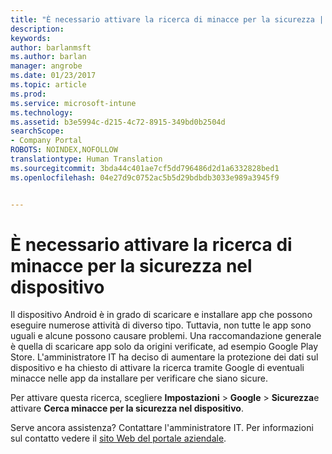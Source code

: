 ```yaml
---
title: "È necessario attivare la ricerca di minacce per la sicurezza | Microsoft Docs"
description: 
keywords: 
author: barlanmsft
ms.author: barlan
manager: angrobe
ms.date: 01/23/2017
ms.topic: article
ms.prod: 
ms.service: microsoft-intune
ms.technology: 
ms.assetid: b3e5994c-d215-4c72-8915-349bd0b2504d
searchScope:
- Company Portal
ROBOTS: NOINDEX,NOFOLLOW
translationtype: Human Translation
ms.sourcegitcommit: 3bda44c401ae7cf5dd796486d2d1a6332828bed1
ms.openlocfilehash: 04e27d9c0752ac5b5d29bdbdb3033e989a3945f9


---
```


# <a name="you-need-to-make-your-device-able-to-scan-for-security-threats"></a>È necessario attivare la ricerca di minacce per la sicurezza nel dispositivo

Il dispositivo Android è in grado di scaricare e installare app che possono eseguire numerose attività di diverso tipo. Tuttavia, non tutte le app sono uguali e alcune possono causare problemi. Una raccomandazione generale è quella di scaricare app solo da origini verificate, ad esempio Google Play Store. L'amministratore IT ha deciso di aumentare la protezione dei dati sul dispositivo e ha chiesto di attivare la ricerca tramite Google di eventuali minacce nelle app da installare per verificare che siano sicure.

Per attivare questa ricerca, scegliere **Impostazioni** > **Google** > **Sicurezza**e attivare **Cerca minacce per la sicurezza nel dispositivo**.

Serve ancora assistenza? Contattare l'amministratore IT. Per informazioni sul contatto vedere il [sito Web del portale aziendale](http://portal.manage.microsoft.com).



<!--HONumber=Jan17_HO4-->


